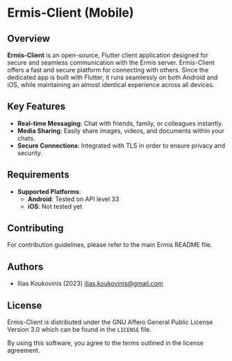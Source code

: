 # Ermis-Client (Mobile)

[ilias.koukovinis@gmail.com]: https://mail.google.com/mail/u/0/?tab=rm&ogbl#search/ilias.koukovinis%40gmail.com

## Overview

**Ermis-Client** is an open-source, Flutter client application designed for secure and seamless communication with the Ermis server. Ermis-Client offers a fast and secure platform for connecting with others. Since the dedicated app is built with Flutter, it runs seamlessly on both Android and iOS, while maintaining an almost identical experience across all devices.

## Key Features

- **Real-time Messaging**: Chat with friends, family, or colleagues instantly.
- **Media Sharing**: Easily share images, videos, and documents within your chats.
- **Secure Connections**: Integrated with TLS in order to ensure privacy and security.

## Requirements

- **Supported Platforms**:
    - **Android**: Tested on API level 33  
    - **iOS**: Not tested yet  

## Contributing

For contribution guidelines, please refer to the main Ermis README file.

## Authors

* Ilias Koukovinis (2023) [ilias.koukovinis@gmail.com]

## License

Ermis-Client is distributed under the GNU Affero General Public License Version 3.0 which can be found in the `LICENSE` file.

By using this software, you agree to the terms outlined in the license agreement.

